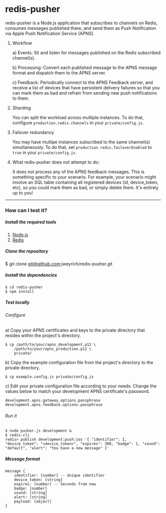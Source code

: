 # redis-pusher

redis-pusher is a Node.js application that subscribes to channels on Redis,
consumes messages published there, and send them as Push Notification via
Apple Push Notification Service (APNS).

1. Workflow

	a) Events: Sit and listen for messages published on the Redis subscribed
	   channel(s).

	b) Processing: Convert each published message to the APNS message format
	   and dispatch them to the APNS server.

	c) Feedback: Periodically connect to the APNS Feedback server, and receive a
	   list of devices that have persistent delivery failures so that you can
	   mark them as bad and refrain from sending new push notifications to them.

2. Sharding

	You can split the workload across multiple instances.
	To do that, configure `production.redis.channels` in your `private/config.js`.

3. Failover redundancy

	You may have multipe instances subscribed to the same channel(s) simultaneously.
	To do that, set `production.redis.failoverEnabled` to `true` in your
	`private/config.js`.

4. What redis-pusher does not attempt to do:

	It does not process any of the APNS feedback messages. This is something
	specific to your scenario. For example, your scenario might involve an SQL
	table containing all registered devices (id, device_token, etc), so you
	could mark them as bad, or simply delete them. It's entirely up to you!

- - -

### How can I test it?

##### Install the required tools

1. [Node.js](http://nodejs.org/)
2. [Redis](http://redis.io/)

##### Clone the repository

  $ git clone git@github.com:jweyrich/redis-pusher.git

##### Install the dependencies

	$ cd redis-pusher
	$ npm install

##### Test locally

###### Configure

a) Copy your APNS certificates and keys to the private
   directory that resides within the project's directory.

	$ cp /path/to/your/apns_development.p12 \
		/path/to/your/apns_production.p12 \
		private/

b) Copy the example configuration file from the project's directory
to the private directory.

	$ cp example.config.js private/config.js

c) Edit your private configuration file according to your needs. Change
   the values below to match your development APNS certificate's password.

	development.apns.gateway.options.passphrase
	development.apns.feedback.options.passphrase

###### Run it

	$ node pusher.js development &
	$ redis-cli
	redis> publish development:push:ios '{ "identifier": 1, "device_token": "<device_token>", "expires": 300, "badge": 1, "sound": "default", "alert": "You have a new message" }'

##### Message format

	message {
		identifier: [number] -- Unique identifier
		device_token: [string]
		expires: [number] -- Seconds from now
		badge: [number]
		sound: [string]
		alert: [string]
		payload: [object]
	}
